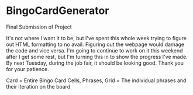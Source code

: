 # BingoCardGenerator
Final Submission of Project


It's not where I want it to be, but I've spent this whole week trying to figure out HTML formatting to no avail.
Figuring out the webpage would damage the code and vice versa.
I'm going to continue to work on it this weekend after I get some rest, but I'm turning this in to show the progress I've made.
By next Tuesday, during the job fair, it should be looking good.
Thank you for your patience.

Card = Entire Bingo Card
Cells, Phrases, Grid = The individual phrases and their iteration on the board
